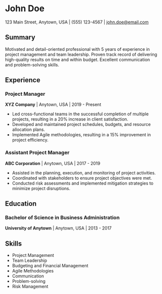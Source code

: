 # John Doe
123 Main Street, Anytown, USA | (555) 123-4567 | john.doe@email.com

## Summary
Motivated and detail-oriented professional with 5 years of experience in project management and team leadership. Proven track record of delivering high-quality results on time and within budget. Excellent communication and problem-solving skills.

## Experience

### Project Manager
**XYZ Company** | Anytown, USA | 2019 - Present
- Led cross-functional teams in the successful completion of multiple projects, resulting in a 20% increase in client satisfaction.
- Developed and maintained project schedules, budgets, and resource allocation plans.
- Implemented Agile methodologies, resulting in a 15% improvement in project efficiency.

### Assistant Project Manager
**ABC Corporation** | Anytown, USA | 2017 - 2019
- Assisted in the planning, execution, and monitoring of project activities.
- Coordinated with stakeholders to ensure project objectives were met.
- Conducted risk assessments and implemented mitigation strategies to minimize project disruptions.

## Education

### Bachelor of Science in Business Administration
**University of Anytown** | Anytown, USA | 2013 - 2017

## Skills
- Project Management
- Team Leadership
- Budgeting and Financial Management
- Agile Methodologies
- Communication
- Problem-solving
- Risk Management
